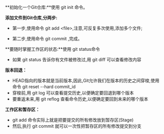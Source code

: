 **初始化一个Git仓库:**使用     git    init     命令。

**添加文件到Git仓库,分两步:**

* 第一步,使用命令     git    add    &lt;file&gt;,注意,可反复多次使用,添加多个文件;

* 第二步,使用命令     git    commit     ,完成。

**要随时掌握工作区的状态:**使用 git    status命令

* 如果 git    status 告诉你有文件被修改过,用 git diff  可以查看修改内容

**版本回退：**

* HEAD指向的版本就是当前版本,因此,Git允许我们在版本的历史之间穿梭,使用命令 git reset --hard    commit\_id    
* 穿梭前,用 git    log 可以查看提交历史,以便确定要回退到哪个版本
* 要重返未来,用 git    reflog 查看命令历史,以便确定要回到未来的哪个版本

**工作区和暂存区：**

* git add 命令实际上就是把要提交的所有修改放到暂存区\(Stage\)
* 然后,执行 git commit 就可以一次性把暂存区的所有修改提交到分支



